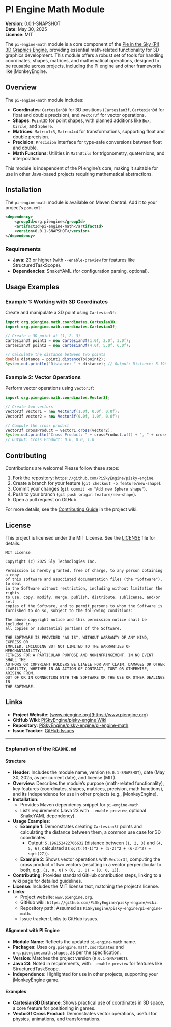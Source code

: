 # PI Engine Math Module

**Version**: 0.0.1-SNAPSHOT  
**Date**: May 30, 2025  
**License**: MIT  

The `pi-engine-math` module is a core component of the [Pie in the Sky (PI) 3D Graphics Engine](https://www.piengine.org), providing essential math-related functionality for 3D graphics development. This module offers a robust set of tools for handling coordinates, shapes, matrices, and mathematical operations, designed to be reusable across projects, including the PI engine and other frameworks like jMonkeyEngine.

## Overview

The `pi-engine-math` module includes:

- **Coordinates**: `Cartesian3D` for 3D positions (`Cartesian3f`, `Cartesian3d` for float and double precision), and `Vector3f` for vector operations.
- **Shapes**: `Point3D` for point shapes, with planned additions like `Box`, `Circle`, and `Sphere`.
- **Matrices**: `Matrix1x3`, `Matrix4x4` for transformations, supporting float and double precision.
- **Precision**: `Precision` interface for type-safe conversions between float and double.
- **Math Functions**: Utilities in `MathUtils` for trigonometry, quaternions, and interpolation.

This module is independent of the PI engine’s core, making it suitable for use in other Java-based projects requiring mathematical abstractions.

## Installation

The `pi-engine-math` module is available on Maven Central. Add it to your project’s `pom.xml`:

```xml
<dependency>
    <groupId>org.piengine</groupId>
    <artifactId>pi-engine-math</artifactId>
    <version>0.0.1-SNAPSHOT</version>
</dependency>
```

### Requirements
- **Java**: 23 or higher (with `--enable-preview` for features like StructuredTaskScope).
- **Dependencies**: SnakeYAML (for configuration parsing, optional).

## Usage Examples

### Example 1: Working with 3D Coordinates
Create and manipulate a 3D point using `Cartesian3f`:

```java
import org.piengine.math.coordinates.Cartesian3D;
import org.piengine.math.coordinates.Cartesian3f;

// Create a 3D point at (1, 2, 3)
Cartesian3f point1 = new Cartesian3f(1.0f, 2.0f, 3.0f);
Cartesian3f point2 = new Cartesian3f(4.0f, 5.0f, 6.0f);

// Calculate the distance between two points
double distance = point1.distanceTo(point2);
System.out.println("Distance: " + distance); // Output: Distance: 5.196152422706632
```

### Example 2: Vector Operations
Perform vector operations using `Vector3f`:

```java
import org.piengine.math.coordinates.Vector3f;

// Create two vectors
Vector3f vector1 = new Vector3f(1.0f, 0.0f, 0.0f);
Vector3f vector2 = new Vector3f(0.0f, 1.0f, 0.0f);

// Compute the cross product
Vector3f crossProduct = vector1.cross(vector2);
System.out.println("Cross Product: " + crossProduct.xf() + ", " + crossProduct.yf() + ", " + crossProduct.zf());
// Output: Cross Product: 0.0, 0.0, 1.0
```

## Contributing

Contributions are welcome! Please follow these steps:

1. Fork the repository: `https://github.com/PiSkyEngine/pisky-engine`.
2. Create a branch for your feature (`git checkout -b feature/new-shape`).
3. Commit your changes (`git commit -m "Add new Sphere shape"`).
4. Push to your branch (`git push origin feature/new-shape`).
5. Open a pull request on GitHub.

For more details, see the [Contributing Guide](https://github.com/PiSkyEngine/pisky-engine/wiki/Contributing) in the project wiki.

## License

This project is licensed under the MIT License. See the [LICENSE](LICENSE) file for details.

```text
MIT License

Copyright (c) 2025 Sly Technologies Inc.

Permission is hereby granted, free of charge, to any person obtaining a copy
of this software and associated documentation files (the "Software"), to deal
in the Software without restriction, including without limitation the rights
to use, copy, modify, merge, publish, distribute, sublicense, and/or sell
copies of the Software, and to permit persons to whom the Software is
furnished to do so, subject to the following conditions:

The above copyright notice and this permission notice shall be included in
all copies or substantial portions of the Software.

THE SOFTWARE IS PROVIDED "AS IS", WITHOUT WARRANTY OF ANY KIND, EXPRESS OR
IMPLIED, INCLUDING BUT NOT LIMITED TO THE WARRANTIES OF MERCHANTABILITY,
FITNESS FOR A PARTICULAR PURPOSE AND NONINFRINGEMENT. IN NO EVENT SHALL THE
AUTHORS OR COPYRIGHT HOLDERS BE LIABLE FOR ANY CLAIM, DAMAGES OR OTHER
LIABILITY, WHETHER IN AN ACTION OF CONTRACT, TORT OR OTHERWISE, ARISING FROM,
OUT OF OR IN CONNECTION WITH THE SOFTWARE OR THE USE OR OTHER DEALINGS IN
THE SOFTWARE.
```

## Links
- **Project Website**: [www.piengine.org](https://www.piengine.org)
- **GitHub Wiki**: [PiSkyEngine/pisky-engine Wiki](https://github.com/PiSkyEngine/pisky-engine/wiki)
- **Repository**: [PiSkyEngine/pisky-engine/pi-engine-math](https://github.com/PiSkyEngine/pisky-engine/tree/main/pi-engine-math)
- **Issue Tracker**: [GitHub Issues](https://github.com/PiSkyEngine/pisky-engine/issues)



---

### **Explanation of the `README.md`**

#### **Structure**
- **Header**: Includes the module name, version (`0.0.1-SNAPSHOT`), date (May 30, 2025, as per current date), and license (MIT).
- **Overview**: Describes the module’s purpose (math-related functionality), key features (coordinates, shapes, matrices, precision, math functions), and its independence for use in other projects (e.g., jMonkeyEngine).
- **Installation**:
  - Provides Maven dependency snippet for `pi-engine-math`.
  - Lists requirements (Java 23 with `--enable-preview`, optional SnakeYAML dependency).
- **Usage Examples**:
  - **Example 1**: Demonstrates creating `Cartesian3f` points and calculating the distance between them, a common use case for 3D coordinates.
    - Output: `5.196152422706632` (distance between `(1, 2, 3)` and `(4, 5, 6)`, calculated as `sqrt((4-1)^2 + (5-2)^2 + (6-3)^2) = sqrt(27)`).
  - **Example 2**: Shows vector operations with `Vector3f`, computing the cross product of two vectors (resulting in a vector perpendicular to both, e.g., `(1, 0, 0)` × `(0, 1, 0) = (0, 0, 1)`).
- **Contributing**: Provides standard GitHub contribution steps, linking to a wiki page for detailed guidelines.
- **License**: Includes the MIT license text, matching the project’s license.
- **Links**:
  - Project website: `www.piengine.org`.
  - GitHub wiki: `https://github.com/PiSkyEngine/pisky-engine/wiki`.
  - Repository path: Assumed as `PiSkyEngine/pisky-engine/pi-engine-math`.
  - Issue tracker: Links to GitHub issues.

#### **Alignment with PI Engine**
- **Module Name**: Reflects the updated `pi-engine-math` name.
- **Packages**: Uses `org.piengine.math.coordinates` and `org.piengine.math.shapes`, as per the specification.
- **Version**: Matches the project version (`0.0.1-SNAPSHOT`).
- **Java 23**: Noted in requirements, with `--enable-preview` for features like StructuredTaskScope.
- **Independence**: Highlighted for use in other projects, supporting your jMonkeyEngine game.

#### **Examples**
- **Cartesian3D Distance**: Shows practical use of coordinates in 3D space, a core feature for positioning in games.
- **Vector3f Cross Product**: Demonstrates vector operations, useful for physics, animations, and transformations.
